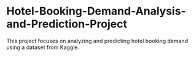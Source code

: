 # Hotel-Booking-Demand-Analysis-and-Prediction-Project
This project focuses on analyzing and predicting hotel booking demand using a dataset from Kaggle.
